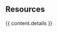 ## <i class="fa fa-chevron-right"></i> Resources

<table class="table table-hover">
{{ content.details }}
</table>
